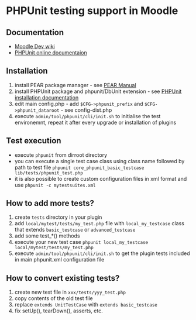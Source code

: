 PHPUnit testing support in Moodle
==================================


Documentation
-------------
* [Moodle Dev wiki](http://docs.moodle.org/dev/PHPUnit)
* [PHPUnit online documentaion](http://www.phpunit.de/manual/current/en/)


Installation
------------
1. install PEAR package manager - see [PEAR Manual](http://pear.php.net/manual/en/installation.php)
2. install PHPUnit package and phpunit/DbUnit extension - see [PHPUnit installation documentation](http://www.phpunit.de/manual/current/en/installation.html)
3. edit main config.php - add `$CFG->phpunit_prefix` and `$CFG->phpunit_dataroot` - see config-dist.php
4. execute `admin/tool/phpunit/cli/init.sh` to initialise the test environemnt, repeat it after every upgrade or installation of plugins


Test execution
--------------
* execute `phpunit` from dirroot directory
* you can execute a single test case class using class name followed by path to test file `phpunit core_phpunit_basic_testcase lib/tests/phpunit_test.php`
* it is also possible to create custom configuration files in xml format and use `phpunit -c mytestsuites.xml`


How to add more tests?
----------------------
1. create `tests` directory in your plugin
2. add `local/mytest/tests/my_test.php` file with `local_my_testcase` class that extends `basic_testcase` or `advanced_testcase`
3. add some test_*() methods
4. execute your new test case `phpunit local_my_testcase local/mytest/tests/my_test.php`
5. execute `admin/tool/phpunit/cli/init.sh` to get the plugin tests included in main phpunit.xml configuration file


How to convert existing tests?
------------------------------
1. create new test file in `xxx/tests/yyy_test.php`
2. copy contents of the old test file
3. replace `extends UnitTestCase` with `extends basic_testcase`
4. fix setUp(), tearDown(), asserts, etc.
